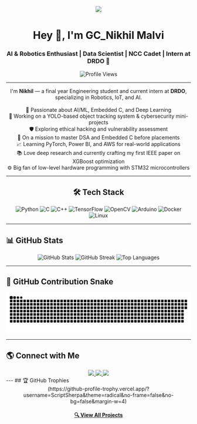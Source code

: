 
<h1 align="center">
  <a href="https://git.io/typing-svg" title="Typing SVG">
    <img src="https://readme-typing-svg.herokuapp.com/?lines=Hey,+I'm+Nikhil+👋;+AI/ML+Engineer+|+Deep+Learning+|+Embedded+Systems+Enthusiast;Let's+build+something+cool!&center=true&size=30&width=1000">
  </a>
</h1>



</h1>


<h1 align="center">Hey 👋, I'm GC_Nikhil Malvi</h1>
<h3 align="center">AI & Robotics Enthusiast | Data Scientist | NCC Cadet | Intern at DRDO 🚀</h3>

<p align="center">
<img src="https://komarev.com/ghpvc/?username=ScriptSherpa&color=blue" alt="Profile Views" />
</p>

---

<p align="center">
  I'm <b>Nikhil</b> — a final year Engineering student and current intern at <b>DRDO</b>, specializing in Robotics, IoT, and AI.
  <br><br>
  🔬 Passionate about AI/ML, Embedded C, and Deep Learning <br>
  🎯 Working on a YOLO-based object tracking system & cybersecurity mini-projects<br>
  🛡️ Exploring ethical hacking and vulnerability assessment<br>
  🧠 On a mission to master DSA and Embedded C before placements<br>
  📈 Learning PyTorch, Power BI, and AWS for real-world applications<br>
  📚 Love deep research and currently crafting my first IEEE paper on XGBoost optimization<br>
  ⚙️ Big fan of low-level hardware programming with STM32 microcontrollers
</p>

---

<h2 align="center"> 🛠 Tech Stack</h2>

<div align="center">
<img src="https://cdn.jsdelivr.net/gh/devicons/devicon/icons/python/python-original.svg" height="50" alt="Python" />
<img src="https://cdn.jsdelivr.net/gh/devicons/devicon/icons/c/c-original.svg" height="50" alt="C" />
<img src="https://cdn.jsdelivr.net/gh/devicons/devicon/icons/cplusplus/cplusplus-original.svg" height="50" alt="C++" />
<img src="https://cdn.jsdelivr.net/gh/devicons/devicon/icons/tensorflow/tensorflow-original.svg" height="50" alt="TensorFlow" />
<img src="https://cdn.jsdelivr.net/gh/devicons/devicon/icons/opencv/opencv-original.svg" height="50" alt="OpenCV" />
<img src="https://cdn.jsdelivr.net/gh/devicons/devicon/icons/arduino/arduino-original.svg" height="50" alt="Arduino" />
<img src="https://cdn.jsdelivr.net/gh/devicons/devicon/icons/docker/docker-original.svg" height="50" alt="Docker" />
<img src="https://cdn.jsdelivr.net/gh/devicons/devicon/icons/linux/linux-original.svg" height="50" alt="Linux" />
</div>


---

## 📊 GitHub Stats
<div align="center">
<img src="https://github-readme-stats.vercel.app/api?username=ScriptSherpa&show_icons=true&theme=dracula" height="160" alt="GitHub Stats" />
<img src="https://streak-stats.demolab.com?user=ScriptSherpa&theme=dark&hide_border=false" height="160" alt="GitHub Streak" />
<img src="https://github-readme-stats.vercel.app/api/top-langs?username=ScriptSherpa&layout=compact&theme=dracula" height="160" alt="Top Languages" />
</div>

---
## 🐍 GitHub Contribution Snake
<div align="center">
<picture>
<source media="(prefers-color-scheme: dark)" srcset="https://raw.githubusercontent.com/ScriptSherpa/ScriptSherpa/output/github-contribution-grid-snake-dark.svg">
<source media="(prefers-color-scheme: light)" srcset="https://raw.githubusercontent.com/ScriptSherpa/ScriptSherpa/output/github-contribution-grid-snake.svg">
<img alt="GitHub Contribution Grid Snake" src="https://raw.githubusercontent.com/ScriptSherpa/ScriptSherpa/output/github-contribution-grid-snake.svg">
</picture>
</div>

---
## 🌎 Connect with Me
<div align="center">
<a href="https://www.linkedin.com/in/gc-nikhil-malvi-757647241/">
<img src="https://img.shields.io/badge/LinkedIn-0077B5?style=for-the-badge&logo=linkedin&logoColor=white" />
</a>
<a href="https://x.com/captain_slyvest">
<img src="https://img.shields.io/badge/Twitter-1DA1F2?style=for-the-badge&logo=twitter&logoColor=white" />
</a>
<a href="malvinikhil177@gmail.com">
<img src="https://img.shields.io/badge/Email-D14836?style=for-the-badge&logo=gmail&logoColor=white" />
</a>
</div>
---
## 🏆 GitHub Trophies
<div align="center">
 (https://github-profile-trophy.vercel.app/?username=ScriptSherpa&theme=radical&no-frame=false&no-bg=false&margin-w=4)
</div>
<div align="center">
</div>
<h4 align="center">
  <a href="https://github.com/ScriptSherpa?tab=repositories">🔍 View All Projects</a>
</h4>

